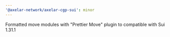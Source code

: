 ```yaml
---
'@axelar-network/axelar-cgp-sui': minor
---
```


Formatted move modules with "Prettier Move" plugin to compatible with Sui 1.31.1
